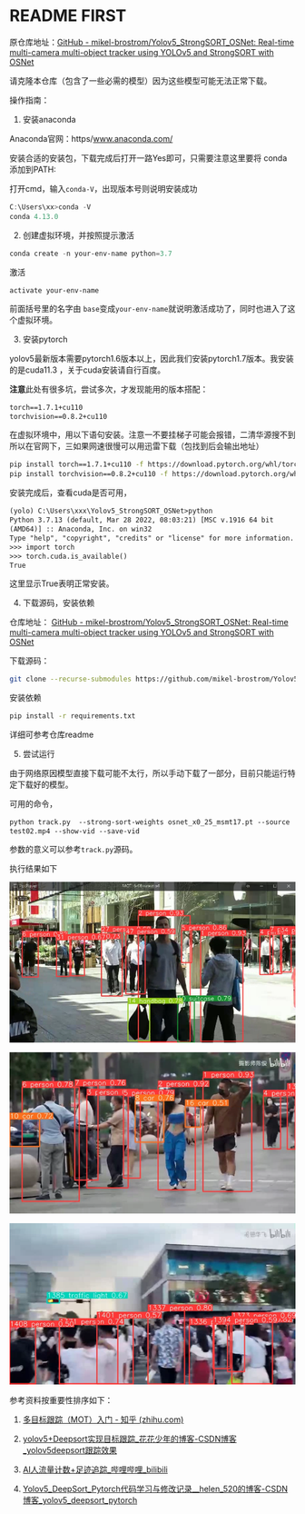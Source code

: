 # README FIRST 

原仓库地址：[GitHub - mikel-brostrom/Yolov5_StrongSORT_OSNet: Real-time multi-camera multi-object tracker using YOLOv5 and StrongSORT with OSNet](https://github.com/mikel-brostrom/Yolov5_StrongSORT_OSNet)

请克隆本仓库（包含了一些必需的模型）因为这些模型可能无法正常下载。

操作指南：

1. 安装anaconda 

Anaconda官网：https/www.anaconda.com/

安装合适的安装包，下载完成后打开一路Yes即可，只需要注意这里要将 conda 添加到PATH:

打开cmd，输入``conda-V``，出现版本号则说明安装成功

```powershell
C:\Users\xx>conda -V
conda 4.13.0
```

2. 创建虚拟环境，并按照提示激活

```powershell
conda create -n your-env-name python=3.7
```

激活

```powershell
activate your-env-name
```

前面括号里的名字由 `base`变成`your-env-name`就说明激活成功了，同时也进入了这个虚拟环境。

3. 安装pytorch

yolov5最新版本需要pytorch1.6版本以上，因此我们安装pytorch1.7版本。我安装的是cuda11.3 ，关于cuda安装请自行百度。	

**注意**此处有很多坑，尝试多次，才发现能用的版本搭配：

```
torch==1.7.1+cu110
torchvision==0.8.2+cu110
```

在虚拟环境中，用以下语句安装。注意一不要挂梯子可能会报错，二清华源搜不到所以在官网下，三如果网速很慢可以用迅雷下载（包找到后会输出地址）

```bash
pip install torch==1.7.1+cu110 -f https://download.pytorch.org/whl/torch_stable.html
pip install torchvision==0.8.2+cu110 -f https://download.pytorch.org/whl/torch_stable.html
```

安装完成后，查看cuda是否可用，

```
(yolo) C:\Users\xxx\Yolov5_StrongSORT_OSNet>python
Python 3.7.13 (default, Mar 28 2022, 08:03:21) [MSC v.1916 64 bit (AMD64)] :: Anaconda, Inc. on win32
Type "help", "copyright", "credits" or "license" for more information.
>>> import torch
>>> torch.cuda.is_available()
True

```

这里显示True表明正常安装。

4. 下载源码，安装依赖

仓库地址： [GitHub - mikel-brostrom/Yolov5_StrongSORT_OSNet: Real-time multi-camera multi-object tracker using YOLOv5 and StrongSORT with OSNet](https://github.com/mikel-brostrom/Yolov5_StrongSORT_OSNet)

下载源码：

```bash
git clone --recurse-submodules https://github.com/mikel-brostrom/Yolov5_StrongSORT_OSNet.git
```

安装依赖

```bash
pip install -r requirements.txt
```

详细可参考仓库readme

5. 尝试运行

由于网络原因模型直接下载可能不太行，所以手动下载了一部分，目前只能运行特定下载好的模型。

可用的命令，

```
python track.py  --strong-sort-weights osnet_x0_25_msmt17.pt --source test02.mp4 --show-vid --save-vid 
```

参数的意义可以参考``track.py``源码。

执行结果如下

![image-20220725224354300](assets/image-20220725224354300.png)

![image-20220725224509824](assets/image-20220725224509824.png)

![image-20220725224622041](assets/image-20220725224622041.png)

参考资料按重要性排序如下：

1. [多目标跟踪（MOT）入门 - 知乎 (zhihu.com)](https://zhuanlan.zhihu.com/p/97449724)

2. [ yolov5+Deepsort实现目标跟踪_花花少年的博客-CSDN博客_yolov5deepsort跟踪效果](https://blog.csdn.net/m0_37605642/article/details/122590352)

3. [AI人流量计数+足迹追踪_哔哩哔哩_bilibili](https://www.bilibili.com/video/BV1J3411M7KQ?spm_id_from=333.337.search-card.all.click&vd_source=f1e4d9d3a61cf39041b8e4534c19b1f1)
4. [ Yolov5_DeepSort_Pytorch代码学习与修改记录__helen_520的博客-CSDN博客_yolov5_deepsort_pytorch](https://blog.csdn.net/haronchou/article/details/124453178)



